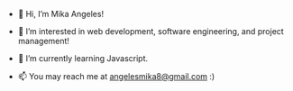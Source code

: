- 👋 Hi, I’m Mika Angeles!
- 👀 I’m interested in web development, software engineering, and project management!
- 🌱 I’m currently learning Javascript.

- 📫 You may reach me at angelesmika8@gmail.com :)

<!---
mikxchu/mikxchu is a ✨ special ✨ repository because its `README.md` (this file) appears on your GitHub profile.
You can click the Preview link to take a look at your changes.
--->
